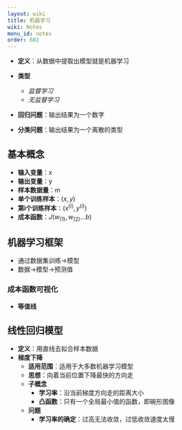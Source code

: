 ```yaml
---
layout: wiki
title: 机器学习
wiki: Notes
menu_id: notes
order: 602
---
```


* **定义**：从数据中提取出模型就是机器学习
* **类型**
  * *监督学习*
  * *无监督学习*

* **回归问题**：输出结果为一个数字
* **分类问题**：输出结果为一个离散的类型

## 基本概念

* **输入变量**：x
* **输出变量**：y
* **样本数据量**：m
* **单个训练样本**：$(x,y)$
* **第i个训练样本**：$(x^{(i)},y^{(i)})$
* **成本函数**：$J(w_{(1)},w_{(2)}...b)$

## 机器学习框架

* 通过数据集训练$\to$模型
* 数据$\to$模型$\to$预测值

### 成本函数可视化

* **等值线**

## 线性回归模型

* **定义**：用直线去拟合样本数据
* **梯度下降**
  * **适用范围**：适用于大多数机器学习模型
  * **思想**：向着当前位置下降最快的方向走
  * **子概念**
    * **学习率**：沿当前梯度方向走的距离大小
    * **凸函数**：只有一个全局最小值的函数，即碗形图像
  * **问题**
    * **学习率的确定**：过高无法收敛，过低收敛速度太慢

